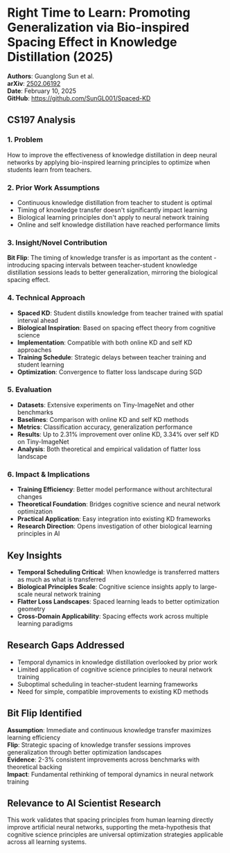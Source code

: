 # Right Time to Learn: Promoting Generalization via Bio-inspired Spacing Effect in Knowledge Distillation (2025)

**Authors**: Guanglong Sun et al.  
**arXiv**: [2502.06192](https://arxiv.org/abs/2502.06192)  
**Date**: February 10, 2025  
**GitHub**: https://github.com/SunGL001/Spaced-KD

## CS197 Analysis

### 1. Problem
How to improve the effectiveness of knowledge distillation in deep neural networks by applying bio-inspired learning principles to optimize when students learn from teachers.

### 2. Prior Work Assumptions
- Continuous knowledge distillation from teacher to student is optimal
- Timing of knowledge transfer doesn't significantly impact learning
- Biological learning principles don't apply to neural network training
- Online and self knowledge distillation have reached performance limits

### 3. Insight/Novel Contribution
**Bit Flip**: The timing of knowledge transfer is as important as the content - introducing spacing intervals between teacher-student knowledge distillation sessions leads to better generalization, mirroring the biological spacing effect.

### 4. Technical Approach
- **Spaced KD**: Student distills knowledge from teacher trained with spatial interval ahead
- **Biological Inspiration**: Based on spacing effect theory from cognitive science
- **Implementation**: Compatible with both online KD and self KD approaches
- **Training Schedule**: Strategic delays between teacher training and student learning
- **Optimization**: Convergence to flatter loss landscape during SGD

### 5. Evaluation
- **Datasets**: Extensive experiments on Tiny-ImageNet and other benchmarks
- **Baselines**: Comparison with online KD and self KD methods
- **Metrics**: Classification accuracy, generalization performance
- **Results**: Up to 2.31% improvement over online KD, 3.34% over self KD on Tiny-ImageNet
- **Analysis**: Both theoretical and empirical validation of flatter loss landscape

### 6. Impact & Implications
- **Training Efficiency**: Better model performance without architectural changes
- **Theoretical Foundation**: Bridges cognitive science and neural network optimization
- **Practical Application**: Easy integration into existing KD frameworks
- **Research Direction**: Opens investigation of other biological learning principles in AI

## Key Insights
- **Temporal Scheduling Critical**: When knowledge is transferred matters as much as what is transferred
- **Biological Principles Scale**: Cognitive science insights apply to large-scale neural network training
- **Flatter Loss Landscapes**: Spaced learning leads to better optimization geometry
- **Cross-Domain Applicability**: Spacing effects work across multiple learning paradigms

## Research Gaps Addressed
- Temporal dynamics in knowledge distillation overlooked by prior work
- Limited application of cognitive science principles to neural network training
- Suboptimal scheduling in teacher-student learning frameworks
- Need for simple, compatible improvements to existing KD methods

## Bit Flip Identified
**Assumption**: Immediate and continuous knowledge transfer maximizes learning efficiency  
**Flip**: Strategic spacing of knowledge transfer sessions improves generalization through better optimization landscapes  
**Evidence**: 2-3% consistent improvements across benchmarks with theoretical backing  
**Impact**: Fundamental rethinking of temporal dynamics in neural network training

## Relevance to AI Scientist Research
This work validates that spacing principles from human learning directly improve artificial neural networks, supporting the meta-hypothesis that cognitive science principles are universal optimization strategies applicable across all learning systems.